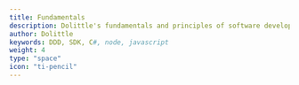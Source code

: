 ```yaml
---
title: Fundamentals
description: Dolittle's fundamentals and principles of software development
author: Dolittle
keywords: DDD, SDK, C#, node, javascript
weight: 4
type: "space"
icon: "ti-pencil"
---
```


